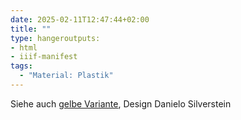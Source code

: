```yaml
---
date: 2025-02-11T12:47:44+02:00
title: ""
type: hangeroutputs:
- html
- iiif-manifest
tags:
  - "Material: Plastik"
---
```


<div class="notes">
  Siehe auch <a href="/post/100">gelbe Variante</a>, Design Danielo Silverstein
</div>
